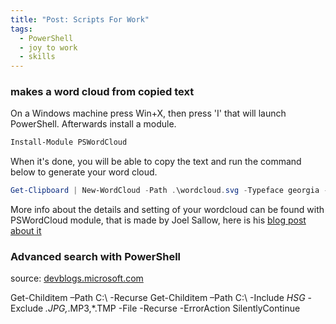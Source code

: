 ```yaml
---
title: "Post: Scripts For Work"
tags:
  - PowerShell
  - joy to work
  - skills 
---
```


### makes a word cloud from copied text
On a Windows machine press Win+X, then press 'I' that will launch PowerShell. 
Afterwards install a module. 
```PowerShell
Install-Module PSWordCloud
```
When it's done, you will be able to copy the text and run the command below to generate your word cloud. 
```PowerShell
Get-Clipboard | New-WordCloud -Path .\wordcloud.svg -Typeface georgia -ImageSize 720p -AllowRotation none
```

More info about the details and setting of your wordcloud can be found with PSWordCloud module, that is made by Joel Sallow, here is his [blog post about it](https://vexx32.github.io/2018/12/06/Scripting-Fun-Word-Cloud-Generator/)

### Advanced search with PowerShell
source: [devblogs.microsoft.com](https://devblogs.microsoft.com/scripting/use-windows-powershell-to-search-for-files/)

Get-Childitem –Path C:\ -Recurse
Get-Childitem –Path C:\ -Include *HSG* -Exclude *.JPG,*.MP3,*.TMP -File -Recurse -ErrorAction SilentlyContinue 
